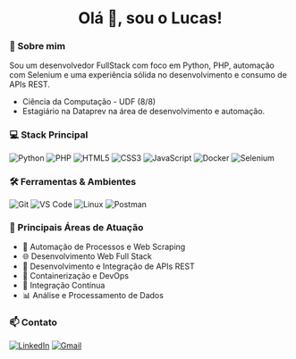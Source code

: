 <h1 align="center">Olá 👋, sou o Lucas!</h1>

### 🚀 Sobre mim
Sou um desenvolvedor FullStack com foco em Python, PHP, automação com Selenium e uma experiência sólida no desenvolvimento e consumo de APIs REST.
- Ciência da Computação - UDF (8/8)
- Estagiário na Dataprev na área de desenvolvimento e automação.

### 💻 Stack Principal
![Python](https://img.shields.io/badge/Python-3776AB?style=for-the-badge&logo=python&logoColor=white)
![PHP](https://img.shields.io/badge/PHP-777BB4?style=for-the-badge&logo=php&logoColor=white)
![HTML5](https://img.shields.io/badge/HTML5-E34F26?style=for-the-badge&logo=html5&logoColor=white)
![CSS3](https://img.shields.io/badge/CSS3-1572B6?style=for-the-badge&logo=css3&logoColor=white)
![JavaScript](https://img.shields.io/badge/JavaScript-F7DF1E?style=for-the-badge&logo=javascript&logoColor=black)
![Docker](https://img.shields.io/badge/Docker-2496ED?style=for-the-badge&logo=docker&logoColor=white)
![Selenium](https://img.shields.io/badge/Selenium-43B02A?style=for-the-badge&logo=selenium&logoColor=white)

### 🛠️ Ferramentas & Ambientes
![Git](https://img.shields.io/badge/Git-F05032?style=for-the-badge&logo=git&logoColor=white)
![VS Code](https://img.shields.io/badge/VS%20Code-007ACC?style=for-the-badge&logo=visual-studio-code&logoColor=white)
![Linux](https://img.shields.io/badge/Linux-FCC624?style=for-the-badge&logo=linux&logoColor=black)
![Postman](https://img.shields.io/badge/Postman-FF6C37?style=for-the-badge&logo=postman&logoColor=white)

### 🎯 Principais Áreas de Atuação
- 🤖 Automação de Processos e Web Scraping
- 🌐 Desenvolvimento Web Full Stack
- 🔗 Desenvolvimento e Integração de APIs REST
- 🐳 Containerização e DevOps
- 🔄 Integração Contínua
- 📊 Análise e Processamento de Dados

### 📫 Contato
[![LinkedIn](https://img.shields.io/badge/LinkedIn-0077B5?style=for-the-badge&logo=linkedin&logoColor=white)](https://linkedin.com/in/lucasluizz)
[![Gmail](https://img.shields.io/badge/Gmail-D14836?style=for-the-badge&logo=gmail&logoColor=white)](mailto:lurani2003@gmail.com)
